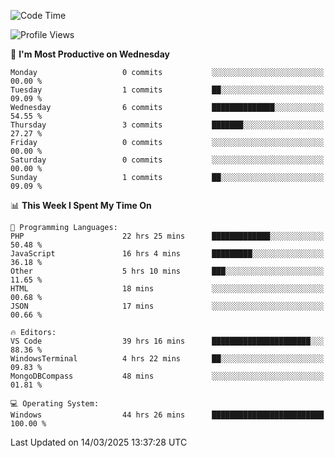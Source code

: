 <!--START_SECTION:waka-->
![Code Time](http://img.shields.io/badge/Code%20Time-4%2C353%20hrs%2053%20mins-blue)

![Profile Views](http://img.shields.io/badge/Profile%20Views-0-blue)

📅 **I'm Most Productive on Wednesday** 

```text
Monday                   0 commits           ░░░░░░░░░░░░░░░░░░░░░░░░░   00.00 % 
Tuesday                  1 commits           ██░░░░░░░░░░░░░░░░░░░░░░░   09.09 % 
Wednesday                6 commits           ██████████████░░░░░░░░░░░   54.55 % 
Thursday                 3 commits           ███████░░░░░░░░░░░░░░░░░░   27.27 % 
Friday                   0 commits           ░░░░░░░░░░░░░░░░░░░░░░░░░   00.00 % 
Saturday                 0 commits           ░░░░░░░░░░░░░░░░░░░░░░░░░   00.00 % 
Sunday                   1 commits           ██░░░░░░░░░░░░░░░░░░░░░░░   09.09 % 
```


📊 **This Week I Spent My Time On** 

```text
💬 Programming Languages: 
PHP                      22 hrs 25 mins      █████████████░░░░░░░░░░░░   50.48 % 
JavaScript               16 hrs 4 mins       █████████░░░░░░░░░░░░░░░░   36.18 % 
Other                    5 hrs 10 mins       ███░░░░░░░░░░░░░░░░░░░░░░   11.65 % 
HTML                     18 mins             ░░░░░░░░░░░░░░░░░░░░░░░░░   00.68 % 
JSON                     17 mins             ░░░░░░░░░░░░░░░░░░░░░░░░░   00.66 % 

🔥 Editors: 
VS Code                  39 hrs 16 mins      ██████████████████████░░░   88.36 % 
WindowsTerminal          4 hrs 22 mins       ██░░░░░░░░░░░░░░░░░░░░░░░   09.83 % 
MongoDBCompass           48 mins             ░░░░░░░░░░░░░░░░░░░░░░░░░   01.81 % 

💻 Operating System: 
Windows                  44 hrs 26 mins      █████████████████████████   100.00 % 
```


 Last Updated on 14/03/2025 13:37:28 UTC
<!--END_SECTION:waka-->
